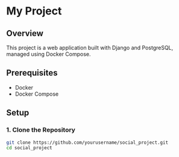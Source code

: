 # My Project

## Overview

This project is a web application built with Django and PostgreSQL, managed using Docker Compose.

## Prerequisites

- Docker
- Docker Compose

## Setup

### 1. Clone the Repository

```sh
git clone https://github.com/yourusername/social_project.git
cd social_project

